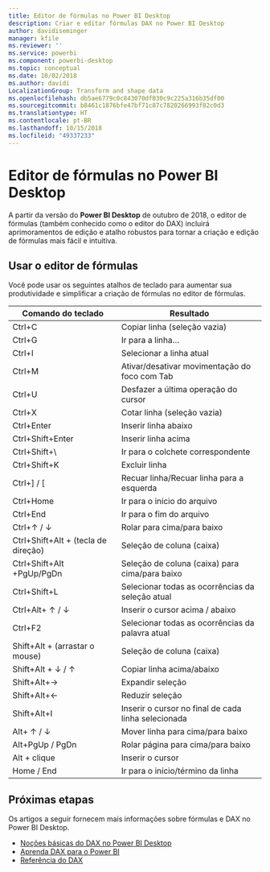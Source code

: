 ```yaml
---
title: Editor de fórmulas no Power BI Desktop
description: Criar e editar fórmulas DAX no Power BI Desktop
author: davidiseminger
manager: kfile
ms.reviewer: ''
ms.service: powerbi
ms.component: powerbi-desktop
ms.topic: conceptual
ms.date: 10/02/2018
ms.author: davidi
LocalizationGroup: Transform and shape data
ms.openlocfilehash: db5ae6779c0c843070df030c9c225a316b35df00
ms.sourcegitcommit: b8461c1876bfe47bf71c87c7820266993f82c0d3
ms.translationtype: HT
ms.contentlocale: pt-BR
ms.lasthandoff: 10/15/2018
ms.locfileid: "49337233"
---
```

# <a name="formula-editor-in-power-bi-desktop"></a>Editor de fórmulas no Power BI Desktop

A partir da versão do **Power BI Desktop** de outubro de 2018, o editor de fórmulas (também conhecido como o editor do DAX) incluirá aprimoramentos de edição e atalho robustos para tornar a criação e edição de fórmulas mais fácil e intuitiva. 

## <a name="using-the-formula-editor"></a>Usar o editor de fórmulas

Você pode usar os seguintes atalhos de teclado para aumentar sua produtividade e simplificar a criação de fórmulas no editor de fórmulas.


|Comando do teclado  |Resultado  |
|---------|---------|
|Ctrl+C  | Copiar linha (seleção vazia) |
|Ctrl+G  |Ir para a linha… |
|Ctrl+I  |Selecionar a linha atual  |
|Ctrl+M  |Ativar/desativar movimentação do foco com Tab |
|Ctrl+U  |Desfazer a última operação do cursor  |
|Ctrl+X   | Cotar linha (seleção vazia) |
|Ctrl+Enter  |Inserir linha abaixo  |
|Ctrl+Shift+Enter  |Inserir linha acima  |
|Ctrl+Shift+\  |Ir para o colchete correspondente  |
|Ctrl+Shift+K  |Excluir linha  |
|Ctrl+] / [  |Recuar linha/Recuar linha para a esquerda  |
|Ctrl+Home  |Ir para o início do arquivo  |
|Ctrl+End  |Ir para o fim do arquivo  |
|Ctrl+↑ / ↓   |Rolar para cima/para baixo  |
|Ctrl+Shift+Alt + (tecla de direção)  |Seleção de coluna (caixa)  |
|Ctrl+Shift+Alt +PgUp/PgDn  |Seleção de coluna (caixa) para cima/para baixo |
|Ctrl+Shift+L  |Selecionar todas as ocorrências da seleção atual |
|Ctrl+Alt+ ↑ / ↓  |Inserir o cursor acima / abaixo  |
|Ctrl+F2  |Selecionar todas as ocorrências da palavra atual | 
|Shift+Alt + (arrastar o mouse) |Seleção de coluna (caixa)  |
|Shift+Alt + ↓ / ↑  |Copiar linha acima/abaixo  |
|Shift+Alt+→  |Expandir seleção  |
|Shift+Alt+←  |Reduzir seleção |
|Shift+Alt+I  |Inserir o cursor no final de cada linha selecionada |
|Alt+ ↑ / ↓  | Mover linha para cima/para baixo |
|Alt+PgUp / PgDn  |Rolar página para cima/para baixo  |
|Alt + clique  |Inserir o cursor  |
|Home / End  |Ir para o início/término da linha  |

## <a name="next-steps"></a>Próximas etapas

Os artigos a seguir fornecem mais informações sobre fórmulas e DAX no Power BI Desktop.

* [Noções básicas do DAX no Power BI Desktop](desktop-quickstart-learn-dax-basics.md)
* [Aprenda DAX para o Power BI](https://docs.microsoft.com/power-bi/guided-learning/introductiontodax?tutorial-step=1)
* [Referência do DAX](https://msdn.microsoft.com/query-bi/dax/data-analysis-expressions-dax-reference)

